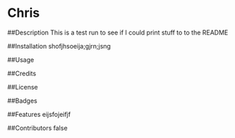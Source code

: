 # Chris

  ##Description
  This is a test run to see if I could print stuff to to the README

  ##Installation
  shofjhsoeija;gjrn;jsng

  ##Usage
  

  ##Credits

  ##License

  ##Badges

  ##Features
  eijsfojeifjf

  ##Contributors
  false

